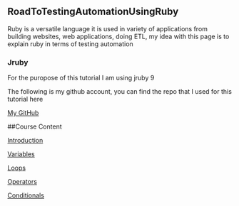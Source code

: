 ## RoadToTestingAutomationUsingRuby

Ruby is a versatile language it is used in variety of applications from building websites, web applications, doing ETL, my idea with this page is to explain ruby in terms of testing automation

### Jruby

For the puropose of this tutorial I am using jruby 9

The following is my github account, you can find the repo that I used for this tutorial here

[My GitHub](https://github.com/chandrika54)

##Course Content

[Introduction](https://google.com)

[Variables]()

[Loops]()

[Operators]()

[Conditionals]()
